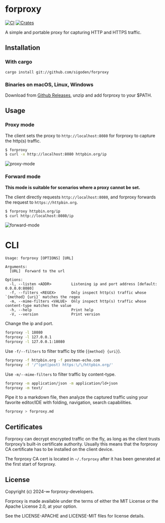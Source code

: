 # forproxy

[![CI](https://github.com/sigoden/forproxy/actions/workflows/ci.yaml/badge.svg)](https://github.com/sigoden/forproxy/actions/workflows/ci.yaml)
[![Crates](https://img.shields.io/crates/v/forproxy.svg)](https://crates.io/crates/forproxy)

A simple and portable proxy for capturing HTTP and HTTPS traffic.

## Installation

### With cargo

```
cargo install git://github.com/sigoden/forproxy
```

### Binaries on macOS, Linux, Windows

Download from [Github Releases](https://github.com/sigoden/forproxy/releases), unzip and add forproxy to your $PATH.

## Usage

### Proxy mode

The client sets the proxy to `http://localhost:8080` for forproxy to capture the http(s) traffic.

```sh
$ forproxy
$ curl -x http://localhost:8080 httpbin.org/ip
```

![proxy-mode](https://github.com/sigoden/forproxy/assets/4012553/3649172b-5f8c-40ee-8600-d965eeecc924)

### Forward mode

**This mode is suitable for scenarios where a proxy cannot be set.**

The client directly requests `http://localhost:8080`, and forproxy forwards the request to `https://httpbin.org`.

```sh
$ forproxy httpbin.org/ip
$ curl http://localhost:8080/ip
```

![forward-mode](https://github.com/sigoden/forproxy/assets/4012553/74e54b98-92fb-45bb-8d87-3f18e3596a00)

# CLI

```
Usage: forproxy [OPTIONS] [URL]

Arguments:
  [URL]  Forward to the url

Options:
  -l, --listen <ADDR>         Listening ip and port address [default: 0.0.0.0:8080]
  -f, --filters <REGEX>       Only inspect http(s) traffic whose `{method} {uri}` matches the regex
  -m, --mime-filters <VALUE>  Only inspect http(s) traffic whose content-type matches the value
  -h, --help                  Print help
  -V, --version               Print version
```

Change the ip and port.

```sh
forproxy -l 18080
forproxy -l 127.0.0.1
forproxy -l 127.0.0.1:18080
```

Use `-f/--filters` to filter traffic by title (`{method} {uri}`).

```sh
forproxy -f httpbin.org -f postman-echo.com
forproxy -f '/^(get|post) https:\/\/httpbin.org/'       
```

Use `-m/--mime-filters` to filter traffic by content-type.

```sh
forproxy -m application/json -m application/ld+json
forproxy -m text/
```

Pipe it to a markdown file, then analyze the captured traffic using your favorite editor/IDE with folding, navigation, search capabilities.

```sh
forproxy > forproxy.md
```

## Certificates

Forproxy can decrypt encrypted traffic on the fly, as long as the client trusts forproxy’s built-in certificate authority. Usually this means that the forproxy CA certificate has to be installed on the client device.

The forproxy CA cert is located in `~/.forproxy` after it has been generated at the first start of forproxy.

## License

Copyright (c) 2024-∞ forproxy-developers.

Forproxy is made available under the terms of either the MIT License or the Apache License 2.0, at your option.

See the LICENSE-APACHE and LICENSE-MIT files for license details.